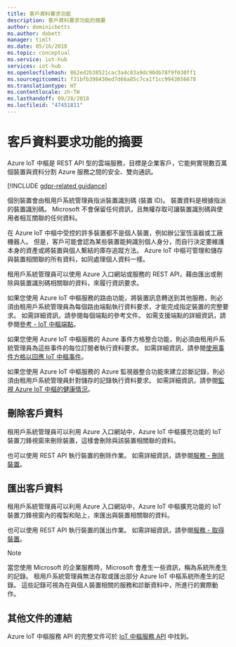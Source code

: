 ```yaml
---
title: 客戶資料要求功能
description: 客戶資料要求功能的摘要
author: dominicbetts
ms.author: dobett
manager: timlt
ms.date: 05/16/2018
ms.topic: conceptual
ms.service: iot-hub
services: iot-hub
ms.openlocfilehash: 862ed2b38521cac3a4c83a9dc90db78f9f030ff1
ms.sourcegitcommit: f31bfb398430ed7d66a85c7ca1f1cc9943656678
ms.translationtype: HT
ms.contentlocale: zh-TW
ms.lasthandoff: 09/28/2018
ms.locfileid: "47451811"
---
```

# <a name="summary-of-customer-data-request-features"></a>客戶資料要求功能的摘要

Azure IoT 中樞是 REST API 型的雲端服務，目標是企業客戶，它能夠實現數百萬個裝置與資料分割 Azure 服務之間的安全、雙向通訊。

[!INCLUDE [gdpr-related guidance](../../includes/gdpr-intro-sentence.md)]

個別裝置會由租用戶系統管理員指派裝置識別碼 (裝置 ID)。 裝置資料是根據指派的裝置識別碼。 Microsoft 不會保留任何資訊，且無權存取可讓裝置識別碼與使用者相互關聯的任何資料。

在 Azure IoT 中樞中受控的許多裝置都不是個人裝置，例如辦公室恆溫器或工廠機器人。 但是，客戶可能會認為某些裝置能夠識別個人身分，而自行決定要維護本身的資產或將裝置與個人繫結的庫存追蹤方法。 Azure IoT 中樞可管理和儲存與裝置相關聯的所有資料，如同處理個人資料一樣。

租用戶系統管理員可以使用 Azure 入口網站或服務的 REST API，藉由匯出或刪除與裝置識別碼相關聯的資料，來履行資訊要求。

如果您使用 Azure IoT 中樞服務的路由功能，將裝置訊息轉送到其他服務，則必須由租用戶系統管理員為每個路由端點執行資料要求，才能完成指定裝置的完整要求。 如需詳細資訊，請參閱每個端點的參考文件。 如需支援端點的詳細資訊，請參閱[參考 - IoT 中樞端點](iot-hub-devguide-endpoints.md)。

如果您使用 Azure IoT 中樞服務的 Azure 事件方格整合功能，則必須由租用戶系統管理員為這些事件的每位訂閱者執行資料要求。 如需詳細資訊，請參閱[使用事件方格以回應 IoT 中樞事件](iot-hub-event-grid.md)。

如果您使用 Azure IoT 中樞服務的 Azure 監視器整合功能來建立診斷記錄，則必須由租用戶系統管理員針對儲存的記錄執行資料要求。 如需詳細資訊，請參閱[監視 Azure IoT 中樞的健康情況](iot-hub-monitor-resource-health.md)。

## <a name="deleting-customer-data"></a>刪除客戶資料

租用戶系統管理員可以利用 Azure 入口網站中，Azure IoT 中樞擴充功能的 IoT 裝置刀鋒視窗來刪除裝置，這樣會刪除與該裝置相關聯的資料。

也可以使用 REST API 執行裝置的刪除作業。 如需詳細資訊，請參閱[服務 - 刪除裝置](/rest/api/iothub/service/deletedevice)。

## <a name="exporting-customer-data"></a>匯出客戶資料

租用戶系統管理員可以利用 Azure 入口網站中，Azure IoT 中樞擴充功能的 IoT 裝置刀鋒視窗內的複製和貼上，來匯出與裝置相關聯的資料。

也可以使用 REST API 執行裝置的匯出作業。 如需詳細資訊，請參閱[服務 - 取得裝置](/rest/api/iothub/service/getdevice)。

> [!NOTE]
> 當您使用 Microsoft 的企業服務時，Microsoft 會產生一些資訊，稱為系統所產生的記錄。 租用戶系統管理員無法存取或匯出部分 Azure IoT 中樞系統所產生的記錄。 這些記錄可視為在與個人裝置相關的服務和診斷資料中，所進行的實際動作。

## <a name="links-to-additional-documentation"></a>其他文件的連結

Azure IoT 中樞服務 API 的完整文件可於 [IoT 中樞服務 API](https://docs.microsoft.com/rest/api/iothub/service) 中找到。
